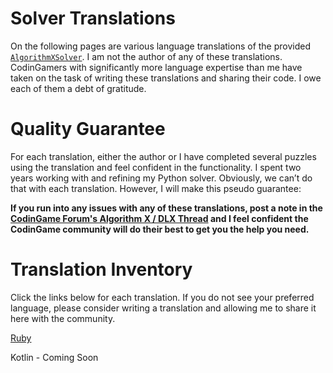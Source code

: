 # Solver Translations

On the following pages are various language translations of the provided [`AlgorithmXSolver`](the-algorithmxsolver). I am not the author of any of these translations. CodinGamers with significantly more language expertise than me have taken on the task of writing these translations and sharing their code. I owe each of them a debt of gratitude.

# Quality Guarantee

For each translation, either the author or I have completed several puzzles using the translation and feel confident in the functionality. I spent two years working with and refining my Python solver. Obviously, we can’t do that with each translation. However, I will make this pseudo guarantee:

__If you run into any issues with any of these translations, post a note in the [CodinGame Forum's Algorithm X / DLX Thread](https://www.codingame.com/forum/t/puzzles-solvable-by-algorithm-x-dancing-links/196871/14) and I feel confident the CodinGame community will do their best to get you the help you need.__

# Translation Inventory

Click the links below for each translation. If you do not see your preferred language, please consider writing a translation and allowing me to share it here with the community.

[Ruby](ruby)

Kotlin - Coming Soon

